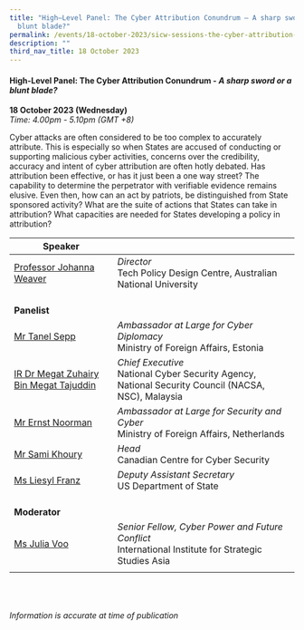 ```yaml
---
title: "High–Level Panel: The Cyber Attribution Conundrum – A sharp sword or a
  blunt blade?"
permalink: /events/18-october-2023/sicw-sessions-the-cyber-attribution-conundrum/
description: ""
third_nav_title: 18 October 2023
---
```

#### **High-Level Panel: The Cyber Attribution&nbsp;Conundrum - *A sharp&nbsp;sword or a blunt&nbsp;blade?***

**18 October 2023 (Wednesday)**  
*Time: 4.00pm - 5.10pm (GMT +8)*

Cyber attacks are often considered to be too complex to accurately attribute. This is especially so when States are accused of conducting or supporting malicious cyber activities, concerns over the credibility, accuracy and intent of cyber attribution are often hotly debated. Has attribution been effective, or has it just been a one way street? The capability to determine the perpetrator with verifiable evidence remains elusive. Even then, how can an act by patriots, be distinguished from State sponsored activity? What are the suite of actions that States can take in attribution? What capacities are needed for States developing a policy in attribution?

|**Speaker**          |                                                              |
| -------- | -------- |
| [Professor Johanna Weaver](/speakers/professor-johanna-weaver/)  | *Director* <br>Tech Policy Design Centre, Australian National University     |
|<br>**Panelist**          |                                                              |
| [Mr Tanel Sepp](/speakers/mr-tanel-sepp/)  | *Ambassador at Large for Cyber Diplomacy* <br>Ministry of Foreign Affairs, Estonia     |
| [IR Dr Megat Zuhairy Bin Megat Tajuddin](/speakers/ir-dr-megat-zuhairy-bin-megat-tajuddin/)  | *Chief Executive* <br>National Cyber Security Agency, National Security Council (NACSA, NSC), Malaysia     |
| [Mr Ernst Noorman](/speakers/mr-ernst-noorman/)  | *Ambassador at Large for Security and Cyber*<br>Ministry of Foreign Affairs, Netherlands       |
| [Mr Sami Khoury](/speakers/mr-sami-khoury/)  | *Head*<br>Canadian Centre for Cyber Security       |
| [Ms Liesyl Franz](/speakers/ms-liesyl-franz/)  | *Deputy Assistant Secretary*<br>US Department of State       |
|<br> **Moderator**          |                                                           |
| [Ms Julia Voo](/speakers/ms-julia-voo/)  | *Senior Fellow, Cyber Power and Future Conflict*<br>International Institute for Strategic Studies Asia                |
| | |

<br><br><br>
*Information is accurate at time of publication*